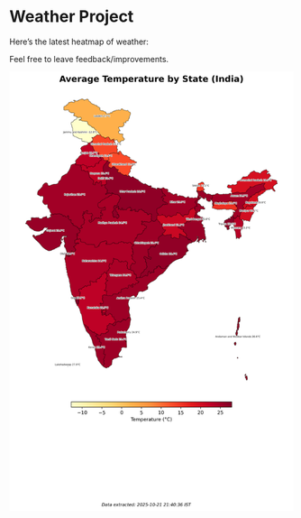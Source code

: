 # Weather Project

Here’s the latest heatmap of weather:

Feel free to leave feedback/improvements.

![India Heatmap](docs/assets/india_heatmap.png?v=F7B07E)
